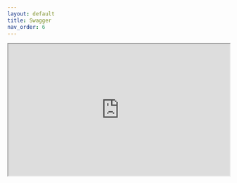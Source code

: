 ```yaml
---
layout: default
title: Swagger
nav_order: 6
---
```



<iframe
  src="https://geosys.github.io/ArcGIS-plugin/index.html"
  style="width:100%; height:300px;"
></iframe>